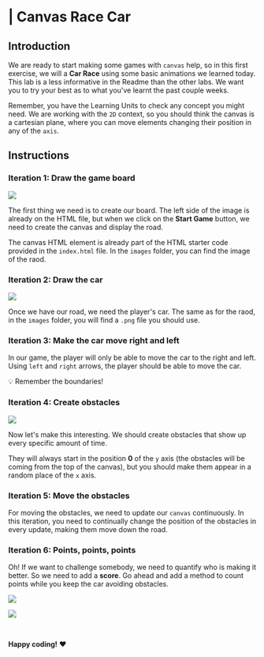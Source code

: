 
  
#  | Canvas Race Car

  

## Introduction

  

We are ready to start making some games with `canvas` help, so in this first exercise, we will a **Car Race** using some basic animations we learned today. This lab is a less informative in the Readme than the other labs. We want you to try your best as to what you've learnt the past couple weeks.

  

Remember, you have the Learning Units to check any concept you might need. We are working with the `2D` context, so you should think the canvas is a cartesian plane, where you can move elements changing their position in any of the `axis`.


  

## Instructions

  

### Iteration 1: Draw the game board

  

![](https://s3-eu-west-1.amazonaws.com/ih-materials/uploads/upload_ab5a6ba28003829bd3d8d485feeee649.png)

  

The first thing we need is to create our board. The left side of the image is already on the HTML file, but when we click on the **Start Game** button, we need to create the canvas and display the road.

  

The canvas HTML element is already part of the HTML starter code provided in the `index.html` file. In the `images` folder, you can find the image of the raod.

  

### Iteration 2: Draw the car

  

![](https://s3-eu-west-1.amazonaws.com/ih-materials/uploads/upload_9a8f35a079a1343f39cee4028ab8a081.png)

  

Once we have our road, we need the player's car. The same as for the raod, in the `images` folder, you will find a `.png` file you should use.

  

### Iteration 3: Make the car move right and left

  

In our game, the player will only be able to move the car to the right and left. Using `left` and `right` arrows, the player should be able to move the car.

  

:bulb: Remember the boundaries!

  

### Iteration 4: Create obstacles

  

![](https://s3-eu-west-1.amazonaws.com/ih-materials/uploads/upload_618fa6bbeed08f1e74b9457af1ecaf4c.png)

  

Now let's make this interesting. We should create obstacles that show up every specific amount of time.

  

They will always start in the position **0** of the `y` axis (the obstacles will be coming from the top of the canvas), but you should make them appear in a random place of the `x` axis.

  

### Iteration 5: Move the obstacles

  

For moving the obstacles, we need to update our `canvas` continuously. In this iteration, you need to continually change the position of the obstacles in every update, making them move down the road.

  

### Iteration 6: Points, points, points

  

Oh! If we want to challenge somebody, we need to quantify who is making it better. So we need to add a **score**. Go ahead and add a method to count points while you keep the car avoiding obstacles.

  

![](https://s3-eu-west-1.amazonaws.com/ih-materials/uploads/upload_e4b1a09cee1b1a827a2c68023d0d2b1f.png)

  

![](https://s3-eu-west-1.amazonaws.com/ih-materials/uploads/upload_4e64a09180fd0add2766f7e28ebce6bf.png)

  

<br>

  

**Happy coding!** :heart:
